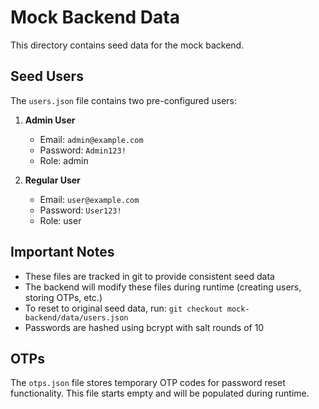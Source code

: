 # Mock Backend Data

This directory contains seed data for the mock backend.

## Seed Users

The `users.json` file contains two pre-configured users:

1. **Admin User**
   - Email: `admin@example.com`
   - Password: `Admin123!`
   - Role: admin

2. **Regular User**
   - Email: `user@example.com`
   - Password: `User123!`
   - Role: user

## Important Notes

- These files are tracked in git to provide consistent seed data
- The backend will modify these files during runtime (creating users, storing OTPs, etc.)
- To reset to original seed data, run: `git checkout mock-backend/data/users.json`
- Passwords are hashed using bcrypt with salt rounds of 10

## OTPs

The `otps.json` file stores temporary OTP codes for password reset functionality. This file starts empty and will be populated during runtime.